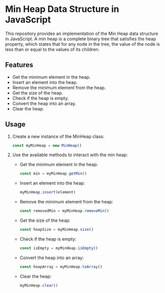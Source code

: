 # Min Heap Data Structure in JavaScript

This repository provides an implementation of the Min Heap data structure in JavaScript. A min heap is a complete binary tree that satisfies the heap property, which states that for any node in the tree, the value of the node is less than or equal to the values of its children.

## Features

- Get the minimum element in the heap.
- Insert an element into the heap.
- Remove the minimum element from the heap.
- Get the size of the heap.
- Check if the heap is empty.
- Convert the heap into an array.
- Clear the heap.

## Usage

1. Create a new instance of the MinHeap class:

   ```javascript
   const myMinHeap = new MinHeap()
   ```

2. Use the available methods to interact with the min heap:

   - Get the minimum element in the heap:

     ```javascript
     const min = myMinHeap.getMin()
     ```

   - Insert an element into the heap:

     ```javascript
     myMinHeap.insert(element)
     ```

   - Remove the minimum element from the heap:

     ```javascript
     const removedMin = myMinHeap.removeMin()
     ```

   - Get the size of the heap:

     ```javascript
     const heapSize = myMinHeap.size()
     ```

   - Check if the heap is empty:

     ```javascript
     const isEmpty = myMinHeap.isEmpty()
     ```

   - Convert the heap into an array:

     ```javascript
     const heapArray = myMinHeap.toArray()
     ```

   - Clear the heap:
     ```javascript
     myMinHeap.clear()
     ```